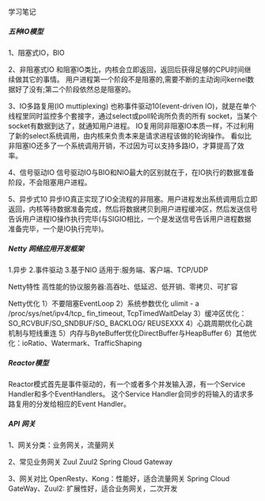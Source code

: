 学习笔记

##### 五种IO模型

1、阻塞式IO，BIO

2、非阻塞式IO
和阻塞IO类比，内核会立即返回，返回后获得足够的CPU时间继续做其它的事情。
用户进程第一个阶段不是阻塞的,需要不断的主动询问kernel数据好了没有;第二个阶段依然总是阻塞的。

3、IO多路复用(IO muttiplexing)
也称事件驱动10(event-driven IO)，就是在单个线程里同时监控多个套接字，通过select或poll轮询所负责的所有
socket，当某个socket有数据到达了，就通知用户进程。
IO复用同非阻塞IO本质一样，不过利用了新的select系统调用，由内核来负责本来是请求进程该做的轮询操作。
看似比非阻塞IO还多了一个系统调用开销，不过因为可以支持多路IO，才算提高了效率。

4、信号驱动IO
信号驱动IO与BIO和NIO最大的区别就在于，在IO执行的数据准备阶段，不会阻塞用户进程。

5、异步式10
异步IO真正实现了IO全流程的非阻塞。用户进程发出系统调用后立即返回，内核等待数据准备完成，然后将数据拷贝到用户进程缓冲区，然后发送信号告诉用户进程IO操作执行完毕(与SIGIO相比，一个是发送信号告诉用户进程数据准备完毕，一个是IO执行完毕)。

##### Netty 网络应用开发框架

1.异步
2.事件驱动
3.基于NIO
适用于:服务端、客户端、TCP/UDP

Netty特性
高性能的协议服务器:高吞吐、低延迟、低开销、零拷贝、可扩容

Netty优化
1）不要阻塞EventLoop
2）系统参数优化
ulimit - a /proc/sys/net/ipv4/tcp_ fin_timeout, TcpTimedWaitDelay
3）缓冲区优化：SO_RCVBUF/SO_SNDBUF/SO_ BACKLOG/ REUSEXXX
4）心跳周期优化心跳机制与短线重连
5）内存与ByteBuffer优化DirectBuffer与HeapBuffer
6）其他优化：ioRatio、Watermark、TrafficShaping

##### Reactor模型

Reactor模式首先是事件驱动的，有一个或者多个并发输入源，有一个Service Handler和多个EventHandlers。
这个Service Handler会同步的将输入的请求多路复用的分发给相应的Event Handler。

##### API 网关

1、网关分类：业务网关，流量网关

2、常见业务网关
Zuul
Zuul2
Spring Cloud Gateway

3、网关对比
OpenResty、Kong：性能好，适合流量网关
Spring Cloud GateWay、Zuul2: 扩展性好，适合业务网关，二次开发




